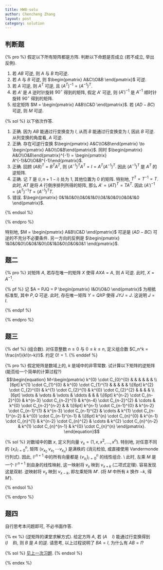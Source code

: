 ```yaml
---
title: HW8-solu
author: Chencheng Zhang
layout: post
category: solution
---
```


## 判断题

{% pro %}
假定以下所有矩阵都是方阵. 判断以下命题是否成立 (若不成立, 举出反例).

1. 若 $AB$ 可逆, 则 $A$ 与 $B$ 均可逆.
2. 若 $A$ 与 $B$ 可逆, 则 $\begin{pmatrix}
    A&C\\O&B
\end{pmatrix}$ 可逆.
3. 若 $A$ 可逆, 则 $A^T$ 可逆, 且 $(A^T)^{-1} = (A^{-1})^T$.
4. 若 $A'$ 是 $A$ 逆时针旋转 $90^\circ$ 得到的矩阵, 假定 $A'$ 可逆, 则 $(A')^{-1}$ 是 $A^{-1}$ 顺时针旋转 $90^\circ$ 得到的矩阵.
5. 给定矩阵 $M = \begin{pmatrix}
    A&B\\C&D
\end{pmatrix}$. 若 $(AD-BC)$ 可逆, 则 $M$ 可逆.

{% sol %}
以下依次作答.

1. 正确. 因为 $AB$ 能通过行变换变为 $I$, 从而 $B$ 能通过行变换变为 $I$, 因此 $B$ 可逆. 从列变换的角度看, $A$ 可逆.
2. 正确. 存在可逆行变换 $\begin{pmatrix}    A&C\\O&B\end{pmatrix}  \to \begin{pmatrix}    A&O\\O&B\end{pmatrix}$. 同时 $\begin{pmatrix}    A&O\\O&B\end{pmatrix}^{-1} = \begin{pmatrix}    A^{-1}&O\\O&B^{-1}\end{pmatrix}$.
3. 正确. 回顾 $(AB)^T = B^TA^T$, 则 $(A^{-1})^TA^T = I = A^T(A^{-1})^T$. 因此 $(A^{-1})^T$ 是 $A^T$ 的逆矩阵.
4. 正确. 记 $T$ 是 $(i, n+1-i)$ 处为 $1$, 其他位置为 $0$ 的矩阵. 特别地, $T^T = T^{-1} = T$. 此时, $AT$ 是将 $A$ 行倒序排列所得的矩阵, 那么 $A' = (AT)^T = TA^T$. 因此 $(A')^{-1} = (A^T)^{-1}T = (A^{-1})^T T$.
5. 错误. $\begin{pmatrix}
    0&1&0&0\\0&0&1&0\\0&1&0&0\\0&0&1&0
\end{pmatrix}$.

{% endsol %}

{% endpro %}

特别地, $M = \begin{pmatrix}
    A&B\\C&D
\end{pmatrix}$ 可逆是 $(AD-BC)$ 可逆的不充分不必要条件. 另一方向的反例是 $\begin{pmatrix}
    1&0&0&0\\0&0&1&0\\0&1&0&0\\0&0&0&1
\end{pmatrix}$.

## 题二

{% pro %}
对矩阵 $A$, 若存在唯一的矩阵 $X$ 使得 $AXA=A$, 则 $A$ 可逆. 此时, $X = A^{-1}$.

{% pf %}
记 $A = PJQ = P \begin{pmatrix}
    I&O\\O&O
\end{pmatrix}$ 为相抵标准型, 其中 $P, Q$ 可逆. 此时, 存在唯一矩阵 $Y = QXP$ 使得 $JYJ = J$. 这说明 $J = I$.

{% endpf %}

{% endpro %}

## 题三

{% def %}
(组合数). 对任意整数 $n \geq 0$ 与 $0 \leq k \leq n$, 定义组合数 $C_n^k = \frac{n!}{k!(n-k)!}$. 约定 $0! = 1$.
{% enddef %}

{% pro %}
假定矩阵是数域上的, $k$ 是域中的非零常数. 试计算以下矩阵的逆矩阵 (能否给一个简单的计算过程?)
$$\begin{equation}
  M=\begin{pmatrix}
      k^{0} \cdot C_{0}^{0} &  &  &  &  &  & \\[6pt]
      k^{1} \cdot C_{1}^{0} & k^{0} \cdot C_{1}^{1} &  &  &  &  & \\[6pt]
      k^{2} \cdot C_{2}^{0} & k^{1} \cdot C_{2}^{1} & k^{0} \cdot C_{2}^{2} &  &  &  & \\[6pt]
      \vdots  & \vdots  & \vdots  & \ddots  &  &  & \\[6pt]
      k^{n-2} \cdot C_{n-2}^{0} & k^{n-3} \cdot C_{n-2}^{1} & k^{n-4} \cdot C_{n-2}^{2} & \cdots  & k^{0} \cdot C_{n-2}^{n-2} &  & \\[6pt]
      k^{n-1} \cdot C_{n-1}^{0} & k^{n-2} \cdot C_{n-1}^{1} & k^{n-3} \cdot C_{n-1}^{2} & \cdots  & k^{1} \cdot C_{n-1}^{n-2} & k^{0} \cdot C_{n-1}^{n-1} & \\[6pt]
      k^{n} \cdot C_{n}^{0} & k^{n-1} \cdot C_{n}^{1} & k^{n-2} \cdot C_{n}^{2} & \cdots  & k^{2} \cdot C_{n}^{n-2} & k^{1} \cdot C_{n}^{n-1} & k^{0} \cdot C_{n}^{n}
  \end{pmatrix}.
\end{equation}$$

{% sol %}
对数域中的数 $x$, 定义列向量 $v_x = (1, x, x^2, \ldots , x^n)$. 特别地, 对任意不同的 $\{x_i\}_{i=0}^n$, 矩阵 $(v_{x_0} \ v_{x_1} \ \cdots v_{x_n})$ 是满秩的 (消元检验, 或直接使用 Vandermonde 行列式). 因此, $\mathbb F^{n+1}$ 中的所有向量都是 $\{v_{x_i}\}_{i=0}^n$ 的线性组合.
\\
此时, 左乘 $M$ 是一个 $\mathbb F^{n+1}$ 到自身的线性映射, 这一映射将 $v_{x}$ 映到 $v_{x+k}$ (二项式定理). 容易发现这是双射. 逆映射将 $v_x$ 映到 $v_{x-k}$, 即左乘矩阵 $M'$. (将 $M$ 中所有 $k$ 换作 $-k$, 得 $M'$).

{% endsol %}

{% endpro %}

## 题四

自行思考本问题即可, 不必书面作答.

{% ex %}
(逆矩阵的课堂求解方式). 给定方阵 $A$, 若 $(A \quad I)$ 能通过行变换得到 $(I \quad B)$, 则 $B$ 是 $A$ 的逆. 请思考, 以上过程说明了 $BA = I$, 为什么有 $AB = I$?

{% sol %}
[见上一次习题](HW7#初等变换的使用).
{% endsol %}

{% endex %}
